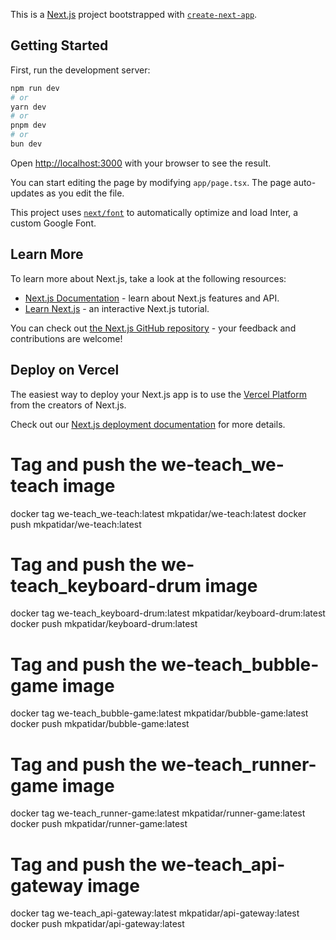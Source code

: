 This is a [Next.js](https://nextjs.org/) project bootstrapped with [`create-next-app`](https://github.com/vercel/next.js/tree/canary/packages/create-next-app).

## Getting Started

First, run the development server:

```bash
npm run dev
# or
yarn dev
# or
pnpm dev
# or
bun dev
```

Open [http://localhost:3000](http://localhost:3000) with your browser to see the result.

You can start editing the page by modifying `app/page.tsx`. The page auto-updates as you edit the file.

This project uses [`next/font`](https://nextjs.org/docs/basic-features/font-optimization) to automatically optimize and load Inter, a custom Google Font.

## Learn More

To learn more about Next.js, take a look at the following resources:

- [Next.js Documentation](https://nextjs.org/docs) - learn about Next.js features and API.
- [Learn Next.js](https://nextjs.org/learn) - an interactive Next.js tutorial.

You can check out [the Next.js GitHub repository](https://github.com/vercel/next.js/) - your feedback and contributions are welcome!

## Deploy on Vercel

The easiest way to deploy your Next.js app is to use the [Vercel Platform](https://vercel.com/new?utm_medium=default-template&filter=next.js&utm_source=create-next-app&utm_campaign=create-next-app-readme) from the creators of Next.js.

Check out our [Next.js deployment documentation](https://nextjs.org/docs/deployment) for more details.

# Tag and push the we-teach_we-teach image

docker tag we-teach_we-teach:latest mkpatidar/we-teach:latest
docker push mkpatidar/we-teach:latest

# Tag and push the we-teach_keyboard-drum image

docker tag we-teach_keyboard-drum:latest mkpatidar/keyboard-drum:latest
docker push mkpatidar/keyboard-drum:latest

# Tag and push the we-teach_bubble-game image

docker tag we-teach_bubble-game:latest mkpatidar/bubble-game:latest
docker push mkpatidar/bubble-game:latest

# Tag and push the we-teach_runner-game image

docker tag we-teach_runner-game:latest mkpatidar/runner-game:latest
docker push mkpatidar/runner-game:latest

# Tag and push the we-teach_api-gateway image

docker tag we-teach_api-gateway:latest mkpatidar/api-gateway:latest
docker push mkpatidar/api-gateway:latest
